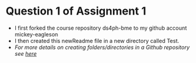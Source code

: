 # Question 1 of Assignment 1
* I first forked the course repository ds4ph-bme to my github account mickey-eagleson
* I then created this newReadme file in a new directory called Test. 
* *For more details on creating folders/directories in a Github repository see [here](https://stackoverflow.com/questions/18773598/creating-folders-inside-a-github-repository-without-using-git)*
